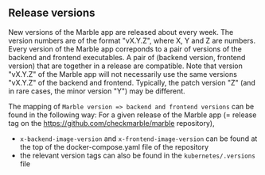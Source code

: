 ## Release versions

New versions of the Marble app are released about every week. The version numbers are of the format "vX.Y.Z", where X, Y and Z are numbers.
Every version of the Marble app correponds to a pair of versions of the backend and frontend executables. A pair of (backend version, frontend version) that are together in a release are compatible.
Note that version "vX.Y.Z" of the Marble app will not necessarily use the same versions "vX.Y.Z" of the backend and frontend. Typically, the patch version "Z" (and in rare cases, the minor version "Y") may be different.

The mapping of `Marble version => backend and frontend versions` can be found in the following way:
For a given release of the Marble app (= release tag on the https://github.com/checkmarble/marble repository),

- `x-backend-image-version` and `x-frontend-image-version` can be found at the top of the docker-compose.yaml file of the repository
- the relevant version tags can also be found in the `kubernetes/.versions` file

